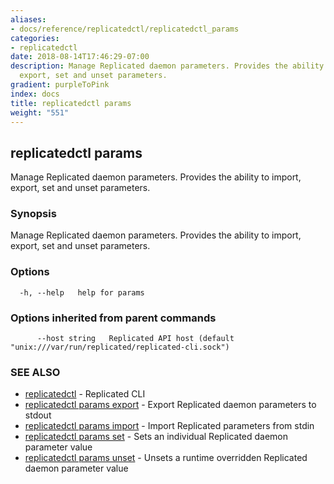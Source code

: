 ```yaml
---
aliases:
- docs/reference/replicatedctl/replicatedctl_params
categories:
- replicatedctl
date: 2018-08-14T17:46:29-07:00
description: Manage Replicated daemon parameters. Provides the ability to import,
  export, set and unset parameters.
gradient: purpleToPink
index: docs
title: replicatedctl params
weight: "551"
---
```


## replicatedctl params

Manage Replicated daemon parameters. Provides the ability to import, export, set and unset parameters.

### Synopsis

Manage Replicated daemon parameters. Provides the ability to import, export, set and unset parameters.

### Options

```
  -h, --help   help for params
```

### Options inherited from parent commands

```
      --host string   Replicated API host (default "unix:///var/run/replicated/replicated-cli.sock")
```

### SEE ALSO

* [replicatedctl](/api/replicatedctl/)	 - Replicated CLI
* [replicatedctl params export](/api/replicatedctl/replicatedctl_params_export/)	 - Export Replicated daemon parameters to stdout
* [replicatedctl params import](/api/replicatedctl/replicatedctl_params_import/)	 - Import Replicated parameters from stdin
* [replicatedctl params set](/api/replicatedctl/replicatedctl_params_set/)	 - Sets an individual Replicated daemon parameter value
* [replicatedctl params unset](/api/replicatedctl/replicatedctl_params_unset/)	 - Unsets a runtime overridden Replicated daemon parameter value

